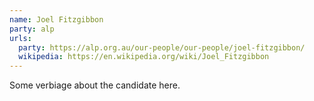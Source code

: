 ```yaml
---
name: Joel Fitzgibbon
party: alp
urls:
  party: https://alp.org.au/our-people/our-people/joel-fitzgibbon/
  wikipedia: https://en.wikipedia.org/wiki/Joel_Fitzgibbon
---
```

Some verbiage about the candidate here.
